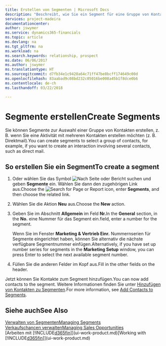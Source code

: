 ```yaml
---
title: Erstellen von Segmenten | Microsoft Docs
description: "Beschreibt, wie Sie ein Segment für eine Gruppe von Kontakten in Finance and Operations, Business edition erstellen, beispielsweise um mehrere Kontakte mit einer Direktsendung anzusprechen."
services: project-madeira
documentationcenter: 
author: jswymer
ms.service: dynamics365-financials
ms.topic: article
ms.devlang: na
ms.tgt_pltfrm: na
ms.workload: na
ms.search.keywords: relationship, prospect
ms.date: 06/06/2017
ms.author: jswymer
ms.translationtype: HT
ms.sourcegitcommit: d7fb34e1c9428a64c71ff47be8bcff174649c00d
ms.openlocfilehash: 83aabad9c08bd232c05016be008a45b1f8dce0b6
ms.contentlocale: de-ch
ms.lasthandoff: 03/22/2018

---
```

# <a name="create-segments"></a><span data-ttu-id="47d11-103">Segmente erstellen</span><span class="sxs-lookup"><span data-stu-id="47d11-103">Create Segments</span></span>
<span data-ttu-id="47d11-104">Sie können Segmente zur Auswahl einer Gruppe von Kontakten erstellen, z. B. wenn Sie eine Aktivität mit mehreren Kontakten erstellen möchten (z. B. Direktmail).</span><span class="sxs-lookup"><span data-stu-id="47d11-104">You can create segments to select a group of contacts, for example, if you want to create an interaction involving several contacts, such as direct mail.</span></span>

## <a name="to-create-a-segment"></a><span data-ttu-id="47d11-105">So erstellen Sie ein Segment</span><span class="sxs-lookup"><span data-stu-id="47d11-105">To create a segment</span></span>
1. <span data-ttu-id="47d11-106">Oder wählen Sie das Symbol ![Nach Seite oder Bericht suchen](media/ui-search/search_small.png "Nach Seite oder Bericht suchen") und geben **Segmente** ein. Wählen Sie dann den zugehörigen Link aus.</span><span class="sxs-lookup"><span data-stu-id="47d11-106">Choose the ![Search for Page or Report](media/ui-search/search_small.png "Search for Page or Report icon") icon, enter **Segments**, and then choose the related link.</span></span>
2. <span data-ttu-id="47d11-107">Wählen Sie die Aktion **Neu** aus.</span><span class="sxs-lookup"><span data-stu-id="47d11-107">Choose the **New** action.</span></span>
3. <span data-ttu-id="47d11-108">Geben Sie im Abschnitt **Allgemein** im Feld **Nr.**</span><span class="sxs-lookup"><span data-stu-id="47d11-108">In the **General** section, in the **No.**</span></span> <span data-ttu-id="47d11-109">eine Nummer für das Segment ein.</span><span class="sxs-lookup"><span data-stu-id="47d11-109">field, enter a number for the segment.</span></span>

    <span data-ttu-id="47d11-110">Wenn Sie im Fenster **Marketing & Vertrieb Einr.** Nummernserien für Segmente eingerichtet haben, können Sie alternativ die nächste verfügbare Segmentnummer einfügen.</span><span class="sxs-lookup"><span data-stu-id="47d11-110">Alternatively, if you have set up number series for segments in the **Marketing Setup** window, you can press Enter to select the next available segment number.</span></span>
4. <span data-ttu-id="47d11-111">Füllen Sie die anderen Felder im Kopf aus.</span><span class="sxs-lookup"><span data-stu-id="47d11-111">Fill in the other fields on the header.</span></span>

<span data-ttu-id="47d11-112">Jetzt können Sie Kontakte zum Segment hinzufügen.</span><span class="sxs-lookup"><span data-stu-id="47d11-112">You can now add contacts to the segment.</span></span> <span data-ttu-id="47d11-113">Weitere Informationen finden Sie unter [Hinzufügen von Kontakten zu Segmenten](marketing-add-contact-segment.md).</span><span class="sxs-lookup"><span data-stu-id="47d11-113">For more information, see [Add Contacts to Segments](marketing-add-contact-segment.md).</span></span>

## <a name="see-also"></a><span data-ttu-id="47d11-114">Siehe auch</span><span class="sxs-lookup"><span data-stu-id="47d11-114">See Also</span></span>
[<span data-ttu-id="47d11-115">Verwalten von Segmenten</span><span class="sxs-lookup"><span data-stu-id="47d11-115">Managing Segments</span></span>](marketing-segments.md)  
[<span data-ttu-id="47d11-116">Verkaufschancen verwalten</span><span class="sxs-lookup"><span data-stu-id="47d11-116">Managing Sales Opportunities</span></span>](marketing-manage-sales-opportunities.md)  
<span data-ttu-id="47d11-117">[Arbeiten mit [!INCLUDE[d365fin](includes/d365fin_md.md)]](ui-work-product.md)</span><span class="sxs-lookup"><span data-stu-id="47d11-117">[Working with [!INCLUDE[d365fin](includes/d365fin_md.md)]](ui-work-product.md)</span></span>  

